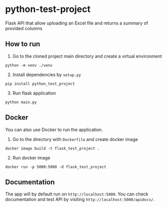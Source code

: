 # python-test-project
Flask API that allow uploading an Excel file and returns a summary of provided columns

## How to run

1. Go to the cloned project main directory and create a virtual environment

```
python -m venv ./venv
```

2. Install dependencies by `setup.py`

```
pip install python_test_project
```

3. Run flask application

```
python main.py
```

## Docker

You can also use Docker to run the application.

1. Go to the directory with `Dockerfile` and create docker image

```
docker image build -t flask_test_project .
```

2. Run docker image

```
docker run -p 5000:5000 -d flask_test_project
```

## Documentation

The app will by default run on `http://localhost:5000`. You can check documentation and test API by visiting `http://localhost:5000/apidocs/`.

